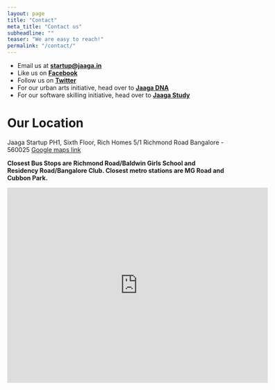 ```yaml
---
layout: page
title: "Contact"
meta_title: "Contact us"
subheadline: ""
teaser: "We are easy to reach!"
permalink: "/contact/"
---
```


- Email us at [**startup@jaaga.in**](mailto:startup@jaaga.in?Subject=Hello%20Jaaga%20Startup%21)
- Like us on [**Facebook**](https://www.facebook.com/Jaagastartup.in/)
- Follow us on [**Twitter**](https://twitter.com/JaagaStartup)
- For our urban arts initiative, head over to [**Jaaga DNA**](http://jaaga.in/dna)
- For our software skilling initiative, head over to [**Jaaga Study**](http://jaaga.in/study)

# Our Location
Jaaga Startup
PH1, Sixth Floor, Rich Homes
5/1 Richmond Road
Bangalore - 560025
[Google maps link](https://goo.gl/maps/pfCoZAT3kXA2)

**Closest Bus Stops are Richmond Road/Baldwin Girls School and Residency Road/Bangalore Club. Closest metro stations are MG Road and Cubbon Park.**

<div class="google-maps">
<iframe src="https://www.google.com/maps/embed?pb=!1m18!1m12!1m3!1d10997.237149482506!2d77.59410676994005!3d12.964781639307363!2m3!1f0!2f0!3f0!3m2!1i1024!2i768!4f13.1!3m3!1m2!1s0x3bae15d1575610e1%3A0x623c9342a16779b0!2sJaaga!5e0!3m2!1sen!2sin!4v1449897606317" width="600" height="450" frameborder="0" style="border:0" allowfullscreen></iframe>
</div>